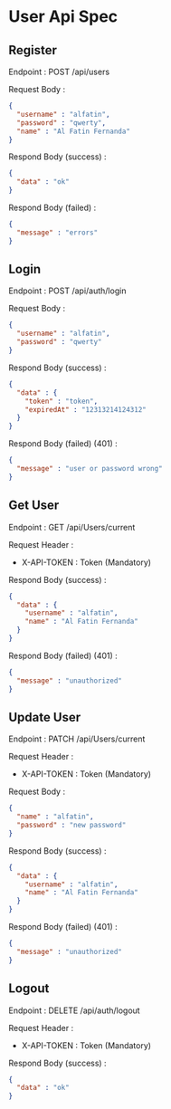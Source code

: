 # User Api Spec

## Register

Endpoint : POST /api/users

Request Body :
```json
{
  "username" : "alfatin",
  "password" : "qwerty",
  "name" : "Al Fatin Fernanda"
}
```
Respond Body (success) :
```json
{
  "data" : "ok"
}
```
Respond Body (failed) :
```json
{
  "message" : "errors"
}
```

## Login

Endpoint : POST /api/auth/login

Request Body :
```json
{
  "username" : "alfatin",
  "password" : "qwerty"
}
```
Respond Body (success) :
```json
{
  "data" : {
    "token" : "token",
    "expiredAt" : "12313214124312"
  }
}
```
Respond Body (failed) (401) :
```json
{
  "message" : "user or password wrong"
}
```

## Get User

Endpoint : GET /api/Users/current

Request Header :
- X-API-TOKEN : Token (Mandatory)

Respond Body (success) :
```json
{
  "data" : {
    "username" : "alfatin",
    "name" : "Al Fatin Fernanda"
  }
}
```

Respond Body (failed) (401) :
```json
{
  "message" : "unauthorized"
}
```

## Update User

Endpoint : PATCH /api/Users/current

Request Header :
- X-API-TOKEN : Token (Mandatory)

Request Body :
```json
{
  "name" : "alfatin",
  "password" : "new password"
}
```

Respond Body (success) :
```json
{
  "data" : {
    "username" : "alfatin",
    "name" : "Al Fatin Fernanda"
  }
}
```

Respond Body (failed) (401) :
```json
{
  "message" : "unauthorized"
}
```

## Logout

Endpoint : DELETE /api/auth/logout

Request Header :
- X-API-TOKEN : Token (Mandatory)

Respond Body (success) :
```json
{
  "data" : "ok"
}
```